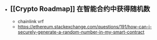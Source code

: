 - [[Crypto Roadmap]] 在智能合约中获得随机数
	-
	- chainlink vrf
	- https://ethereum.stackexchange.com/questions/191/how-can-i-securely-generate-a-random-number-in-my-smart-contract